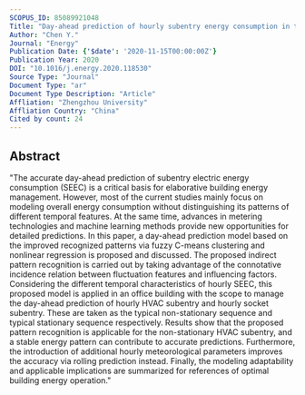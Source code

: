 ```yaml
---
SCOPUS_ID: 85089921048
Title: "Day-ahead prediction of hourly subentry energy consumption in the building sector using pattern recognition algorithms"
Author: "Chen Y."
Journal: "Energy"
Publication Date: {'$date': '2020-11-15T00:00:00Z'}
Publication Year: 2020
DOI: "10.1016/j.energy.2020.118530"
Source Type: "Journal"
Document Type: "ar"
Document Type Description: "Article"
Affliation: "Zhengzhou University"
Affliation Country: "China"
Cited by count: 24
---
```


## Abstract
"The accurate day-ahead prediction of subentry electric energy consumption (SEEC) is a critical basis for elaborative building energy management. However, most of the current studies mainly focus on modeling overall energy consumption without distinguishing its patterns of different temporal features. At the same time, advances in metering technologies and machine learning methods provide new opportunities for detailed predictions. In this paper, a day-ahead prediction model based on the improved recognized patterns via fuzzy C-means clustering and nonlinear regression is proposed and discussed. The proposed indirect pattern recognition is carried out by taking advantage of the connotative incidence relation between fluctuation features and influencing factors. Considering the different temporal characteristics of hourly SEEC, this proposed model is applied in an office building with the scope to manage the day-ahead prediction of hourly HVAC subentry and hourly socket subentry. These are taken as the typical non-stationary sequence and typical stationary sequence respectively. Results show that the proposed pattern recognition is applicable for the non-stationary HVAC subentry, and a stable energy pattern can contribute to accurate predictions. Furthermore, the introduction of additional hourly meteorological parameters improves the accuracy via rolling prediction instead. Finally, the modeling adaptability and applicable implications are summarized for references of optimal building energy operation."
